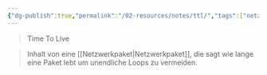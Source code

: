 ```yaml
---
{"dg-publish":true,"permalink":"/02-resources/notes/ttl/","tags":["netzwerk/paket"],"noteIcon":"","updated":"2025-08-26T16:35:08.185+02:00"}
---
```


> Time To Live

> Inhalt von eine [[Netzwerkpaket\|Netzwerkpaket]], die sagt wie lange eine Paket lebt um unendliche Loops zu vermeiden.